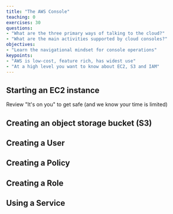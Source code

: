 ```yaml
---
title: "The AWS Console"
teaching: 0
exercises: 30
questions:
- "What are the three primary ways of talking to the cloud?"
- "What are the main activities supported by cloud consoles?"
objectives:
- "Learn the navigational mindset for console operations"
keypoints:
- "AWS is low-cost, feature rich, has widest use"
- "At a high level you want to know about EC2, S3 and IAM"
---
```


## Starting an EC2 instance

Review "It's on you" to get safe (and we know your time is limited)

## Creating an object storage bucket (S3)

## Creating a User

## Creating a Policy

## Creating a Role

## Using a Service

